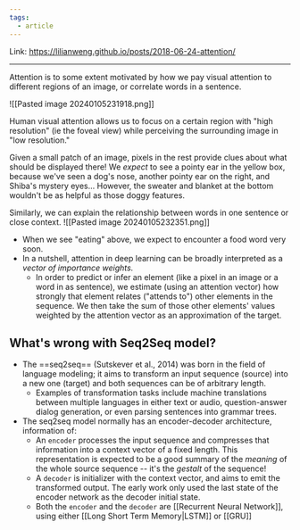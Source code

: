 ```yaml
---
tags:
  - article
---
```



Link: https://lilianweng.github.io/posts/2018-06-24-attention/

---

Attention is to some extent motivated by how we pay visual attention to different regions of an image, or correlate words in a sentence.

![[Pasted image 20240105231918.png]]

Human visual attention allows us to focus on a certain region with "high resolution" (ie the foveal view) while perceiving the surrounding image in "low resolution."

Given a small patch of an image, pixels in the rest provide clues about what should be displayed there! We *expect* to see a pointy ear in the yellow box, because we've seen a dog's nose, another pointy ear on the right, and Shiba's mystery eyes... However, the sweater and blanket at the bottom wouldn't be as helpful as those doggy features.

Similarly, we can explain the relationship between words in one sentence or close context.
![[Pasted image 20240105232351.png]]
- When we see "eating" above, we expect to encounter a food word very soon.
- In a nutshell, attention in deep learning can be broadly interpreted as a *vector of importance weights.*
	- In order to predict or infer an element (like a pixel in an image or a word in as sentence), we estimate (using an attention vector) how strongly that element relates ("attends to") other elements in the sequence. We then take the sum of those other elements' values weighted by the attention vector as an approximation of the target.

## What's wrong with Seq2Seq model?
- The ==seq2seq== (Sutskever et al., 2014) was born in the field of language modeling; it aims to transform an input sequence (source) into a new one (target) and both sequences can be of arbitrary length.
	- Examples of transformation tasks include machine translations between multiple languages in either text or audio, question-answer dialog generation, or even parsing sentences into grammar trees.
- The seq2seq model normally has an encoder-decoder architecture, information of:
	- An `encoder` processes the input sequence and compresses that information into a context vector of a fixed length. This representation is expected to be a good summary of the *meaning* of the whole source sequence -- it's the *gestalt* of the sequence!
	- A `decoder` is initializer with the context vector, and aims to emit the transformed output. The early work only used the last state of the encoder network as the decoder initial state.
	- Both the `encoder` and the `decoder` are [[Recurrent Neural Network]], using either [[Long Short Term Memory|LSTM]] or [[GRU]]
































